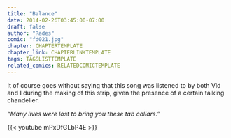 ```yaml
---
title: "Balance"
date: 2014-02-26T03:45:00-07:00
draft: false
author: "Rades"
comic: "fd021.jpg"
chapter: CHAPTERTEMPLATE
chapter_link: CHAPTERLINKTEMPLATE
tags: TAGSLISTTEMPLATE
related_comics: RELATEDCOMICTEMPLATE
---
```


It of course goes without saying that this song was listened to by both Vid and I during the making of this strip, given the presence of a certain talking chandelier.


*“Many lives were lost to bring you these tab collars.”*


{{< youtube mPxDfGLbP4E >}}

